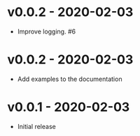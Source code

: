 # v0.0.2 - 2020-02-03

- Improve logging. #6

# v0.0.2 - 2020-02-03

- Add examples to the documentation

# v0.0.1 - 2020-02-03

- Initial release
